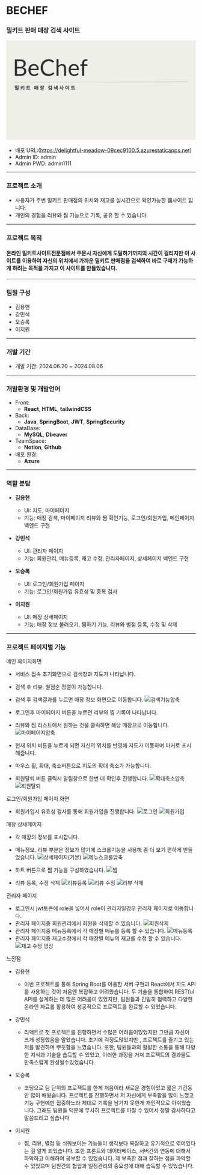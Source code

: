 # BECHEF

### 밀키트 판매 매장 검색 사이트

![이미지](https://github.com/yonghyuny/bechefFront/blob/main/readme.png)

- 배포 URL:(https://delightful-meadow-09cec9100.5.azurestaticapps.net)
- Admin ID: admin
- Admin PWD: admin1111

---

### 프로젝트 소개

- 사용자가 주변 밀키트 판매점의 위치와 재고를 실시간으로 확인가능한 웹사이트 입니다.
- 개인의 경험을 리뷰와 찜 기능으로 기록, 공유 할 수 있습니다.

---

### 프로젝트 목적

#### 온라인 밀키트사이트전문점에서 주문시 자신에게 도달하기까지의 시간이 걸리지만 이 사이트를 이용하여 자신의 위치에서 가까운 밀키트 판매점을 검색하여 바로 구매가 가능하게 하려는 목적을 가지고 이 사이트를 만들었습니다.

---

### 팀원 구성

- 김용현
- 강민석
- 오승록
- 이지원

---

### 개발 기간

- 개발 기간: 2024.06.20 ~ 2024.08.06

---

### 개발환경 및 개발언어

- Front:
  - **React**, **HTML**, **tailwindCSS**
- Back:
  - **Java**, **SpringBoot**, **JWT**, **SpringSecurity**
- DataBase:
  - **MySQL**, **Dbeaver**
- TeamSpace:
  - **Notion**, **Github**
- 배포 환경:
  - **Azure**

---

### 역할 분담

- **김용현**

  - UI: 지도, 마이페이지
  - 기능: 매장 검색, 마이페이지 리뷰와 찜 확인기능, 로그인/회원가입, 메인페이지 백엔드 구현

- **강민석**

  - UI: 관리자 페이지
  - 기능: 회원관리, 메뉴등록, 재고 수정, 관리자페이지, 상세페이지 백엔드 구현

- **오승록**

  - UI: 로그인/회원가입 페이지
  - 기능: 로그인/회원가입 유효성 및 중복 검사

- **이지원**
  - UI: 매장 상세페이지
  - 기능: 매장 정보 불러오기, 찜하기 기능, 리뷰와 별점 등록, 수정 및 삭제

---

### 프로젝트 페이지별 기능

메인 페이지화면

- 서비스 접속 초기화면으로 검색창과 지도가 나타납니다.
- 검색 후 리뷰, 별점순 정렬이 가능합니다.
- 검색 후 검색결과를 누르면 매장 정보 화면으로 이동합니다.
  ![검색기능압축](https://github.com/user-attachments/assets/f8f6c8c7-d43c-4c72-94d8-1e3ab4fbdb9e)

- 로그인후 마이페이지 버튼을 누르면 리뷰와 찜 기록이 나타납니다.
- 리뷰와 찜 리스트에서 원하는 것을 클릭하면 해당 매장으로 이동합니다.
  ![마이페이지압축](https://github.com/user-attachments/assets/5321bfe7-7bcb-4829-bd07-3ed2969c5bd3)

- 현재 위치 버튼을 누르게 되면 자신의 위치를 반영해 지도가 이동하며 마커로 표시해줍니다.
- 마우스 휠, 확대, 축소버튼으로 지도의 확대 축소가 가능합니다.
- 회원탈퇴 버튼 클릭시 알림창으로 한번 더 확인후 진행합니다.
  ![확대축소압축](https://github.com/user-attachments/assets/704417ec-b6c0-4d41-9b47-0f62730d3234)
  ![회원탈퇴](https://github.com/user-attachments/assets/5dea1138-4b74-479e-8647-291a16b6f4df)

로그인/회원가입 페이지 화면

- 회원가입시 유효성 검사를 통해 회원가입을 진행합니다.
  ![로그인](https://github.com/user-attachments/assets/febb4283-ef63-4b0e-be91-4de7c6d603fa)
  ![회원가입](https://github.com/user-attachments/assets/f5bc6116-f639-4ea7-bcc5-6331a7f7653b)

매장 상세페이지

- 각 매장의 정보를 표시합니다.
- 메뉴정보, 리뷰 부분은 정보가 많기에 스크롤기능을 사용해 좀 더 보기 편하게 만들었습니다.
  ![상세페이지(기본)](https://github.com/user-attachments/assets/5c3d4755-8dfa-49ce-a201-52c5641cbe06)
  ![메뉴스크롤압축](https://github.com/user-attachments/assets/ba7efa98-83fa-403d-ac2c-e0472d9daead)

- 하트 버튼으로 찜 기능을 구성하였습니다.
  ![찜](https://github.com/user-attachments/assets/f25d8c79-9950-4f24-8f00-125b209a53cc)

- 리뷰 등록, 수정 삭제
  ![리뷰등록](https://github.com/user-attachments/assets/18e2de30-9061-4710-944f-9c43079586c1)
  ![리뷰 수정](https://github.com/user-attachments/assets/218d52e5-3673-4a51-acbb-e3ffaed1c8ce)
  ![리뷰 삭제](https://github.com/user-attachments/assets/cbf9b46b-bd1e-4ee8-b01e-5eba7b2f2330)

관리자 페이지

- 로그인시 jwt토큰에 role을 넣어서 role이 관리자일경우 관리자 페이지로 이동합니다.
- 관리자 페이지중 회원관리에서 회원을 삭제할 수 있습니다.
  ![회원삭제](https://github.com/user-attachments/assets/bf0c96f5-5457-4b77-a40b-573f6e2715dc)
- 관리자 페이지중 메뉴등록에서 각 매장별 메뉴를 등록 할 수 있습니다.
  ![메뉴등록](https://github.com/user-attachments/assets/86fea0ed-016e-49eb-9d69-d9a25c14a7a8)
- 관리자 페이지중 재고수정에서 각 매장별 메뉴의 재고를 수정 할 수 있습니다.
  ![재고 수정 영상](https://github.com/user-attachments/assets/439b2072-a2d8-4922-9520-fbfa4d435cba)

  
느낀점

- 김용현
  - 이번 프로젝트를 통해 Spring Boot를 이용한 서버 구현과 React에서 지도 API를 사용하는 것이 처음엔 복잡하고 어려웠습니다. 두 기술을 통합하여 RESTful API를 설계하는 데 많은 어려움이 있었지만, 팀원들과 긴밀히 협력하고 다양한 온라인 자료를 활용하여 성공적으로 프로젝트를 완료할 수 있었습니다.
 
- 강민석
  -  리액트로 첫 프로젝트를 진행하면서 수많은 어려움이있었지만 그만큼 자신이 크게 성장했음을 알았습니다.
초기에 걱정도많았지만 , 프로젝트를 즐기고 있는 저를 발견하며 뿌듯함을 느꼈습니다. 또한, 팀원들과의 활발한 소통을 통해 다양한 지식과 기술을 습득할 수 있었고, 이러한 과정을 거쳐 프로젝트의 결과물도 만족스럽게 완성될수있었습니다.
  
- 오승록
  - 코딩으로 팀 단위의 프로젝트를 한게 처음이라
새로운 경험이었고 짧은 기간동안 많이 배웠습니다. 프로젝트를 진행하면서 저 자신에게 부족함을 많이 느꼈고 기능 구현에만 집중하느라 제대로 기록을 남기지 못한게 개인적으로 아쉬웠습니다. 그래도 팀원들 덕분에 무사히 프로젝트를 마칠 수 있어서 정말 감사하다고 말씀드리고 싶습니다

- 이지원
  - 찜, 리뷰, 별점 등 쉬워보이는 기능들이 생각보다 복잡하고 유기적으로 엮여있다는 걸 알게 되었습니다. 또한 프론트와 데이터베이스, 서버간의 연동에 대해서 파악하고 이해하여 공부할 수 있었습니다. 제 부족한 점과 잘하는 점을 파악할 수 있었으며 팀원간의 협업과 일정관리의 중요성에 대해 습득할 수 있었습니다.
